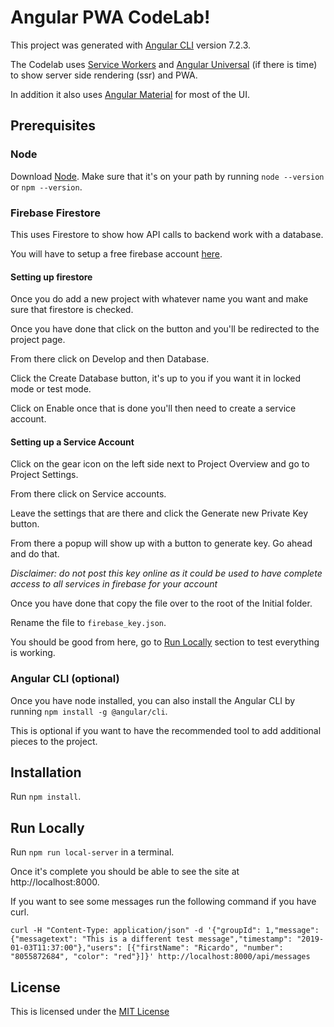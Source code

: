# Angular PWA CodeLab!

This project was generated with [Angular CLI](https://github.com/angular/angular-cli) version 7.2.3.

The Codelab uses [Service Workers](https://angular.io/guide/service-worker-intro) and [Angular Universal](https://angular.io/guide/universal) (if there is time) to show server side rendering (ssr) and PWA.

In addition it also uses [Angular Material](https://material.angular.io/) for most of the UI.

## Prerequisites

### Node
Download [Node](https://nodejs.org/). Make sure that it's on your path by running `node --version` or `npm --version`.

### Firebase Firestore
This uses Firestore to show how API calls to backend work with a database.

You will have to setup a free firebase account [here](https://firebase.google.com/).

#### Setting up firestore

Once you do add a new project with whatever name you want and make sure that firestore is checked.

Once you have done that click on the button and you'll be redirected to the project page.

From there click on Develop and then Database.

Click the Create Database button, it's up to you if you want it in locked mode or test mode.

Click on Enable once that is done you'll then need to create a service account.

#### Setting up a Service Account

Click on the gear icon on the left side next to Project Overview and go to Project Settings.

From there click on Service accounts.

Leave the settings that are there and click the Generate new Private Key button.

From there a popup will show up with a button to generate key. Go ahead and do that.

*Disclaimer: do not post this key online as it could be used to have complete access to all services in firebase for your account*

Once you have done that copy the file over to the root of the Initial folder. 

Rename the file to `firebase_key.json`.

You should be good from here, go to [Run Locally](#run-locally) section to test everything is working.

### Angular CLI (optional)

Once you have node installed, you can also install the Angular CLI by running `npm install -g @angular/cli`.

This is optional if you want to have the recommended tool to add additional pieces to the project.

## Installation

Run `npm install`.

## Run Locally

Run `npm run local-server` in a terminal.

Once it's complete you should be able to see the site at http://localhost:8000.

If you want to see some messages run the following command if you have curl.

```
curl -H "Content-Type: application/json" -d '{"groupId": 1,"message": {"messagetext": "This is a different test message","timestamp": "2019-01-03T11:37:00"},"users": [{"firstName": "Ricardo", "number": "8055872684", "color": "red"}]}' http://localhost:8000/api/messages
```

## License
This is licensed under the [MIT License](LICENSE.md)

